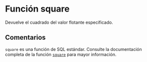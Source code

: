 ﻿---
Autogenerated: true
---

# Función  square

Devuelve el cuadrado del valor flotante especificado.

## Comentarios 

`square` es una función de SQL estándar. Consulte la documentación completa de la función [`square`](https://learn.microsoft.com/es-es/sql/t-sql/functions/square-transact-sql) para mayor información.
